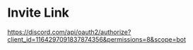 # Invite Link
https://discord.com/api/oauth2/authorize?client_id=1164297091837874356&permissions=8&scope=bot
